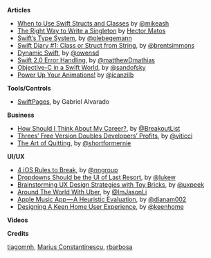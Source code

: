 **Articles**

* [When to Use Swift Structs and Classes](https://mikeash.com/pyblog/friday-qa-2015-07-17-when-to-use-swift-structs-and-classes.html) by [@mikeash](https://twitter.com/mikeash)
* [The Right Way to Write a Singleton](http://krakendev.io/blog/the-right-way-to-write-a-singleton) by [Hector Matos](https://twitter.com/allonsykraken)
* [Swift’s Type System](http://oleb.net/blog/2015/07/swift-type-system/), by [@olebegemann](https://twitter.com/olebegemann)
* [Swift Diary #1: Class or Struct from String](http://inessential.com/2015/07/20/swift_diary_1_class_or_struct_from_str), by [@brentsimmons](https://twitter.com/brentsimmons)
* [Dynamic Swift](http://owensd.io/2015/07/22/dynamic-swift.html), by [@owensd](https://twitter.com/owensd)
* [Swift 2.0 Error Handling](https://www.bignerdranch.com/blog/swift-2-error-handling/), by [@matthewDmathias](https://twitter.com/matthewDmathias)
* [Objective-C in a Swift World](https://medium.com/@sandofsky/objective-c-in-a-swift-world-650a7d685e94), by [@sandofsky](https://twitter.com/sandofsky)
* [Power Up Your Animations!](https://realm.io/news/altconf-marin-todorov-animations/) by [@icanzilb](https://twitter.com/icanzilb)

**Tools/Controls**

* [SwiftPages](https://github.com/GabrielAlva/SwiftPages), by Gabriel Alvarado

**Business**

* [How Should I Think About My Career?](http://www.breakoutcareers.com/), by [@BreakoutList](https://twitter.com/BreakoutList)
* [Threes’ Free Version Doubles Developers’ Profits](http://www.macstories.net/linked/threes-free-version-doubles-developers-profits/), by [@viticci](https://twitter.com/viticci)
* [The Art of Quitting](http://www.atlasobscura.com/articles/the-art-of-quitting), by [@shortformernie](https://twitter.com/shortformernie)

**UI/UX**

* [4 iOS Rules to Break](http://www.nngroup.com/articles/4-ios-rules-break/), by [@nngroup](https://twitter.com/nngroup)
* [Dropdowns Should be the UI of Last Resort](http://www.lukew.com/ff/entry.asp?1950), by [@lukew](https://twitter.com/lukew)
* [Brainstorming UX Design Strategies with Toy Bricks](https://medium.com/@Gokulrangarajan/brainstorming-ux-design-strategies-with-toy-bricks-seriously-yes-2ad6fc27872b), by [@uxpeek](https://twitter.com/uxpeek)
* [Around The World With Uber](https://medium.com/@ImJasonLi/around-the-world-with-uber-1246b0bb796d), by [@ImJasonLi](https://twitter.com/ImJasonLi)
* [Apple Music App — A Heuristic Evaluation](https://medium.com/@dianam002/apple-music-app-a-heuristic-evaluation-2203297ca6e1), by [@dianam002](https://twitter.com/dianam002)
* [Designing A Keen Home User Experience](https://medium.com/@KeenHome/designing-a-keen-home-user-experience-19eb48577828), by [@keenhome](https://twitter.com/keenhome)

**Videos**

**Credits**

[tiagomnh](https://github.com/tiagomnh), [Marius Constantinescu](https://github.com/mariusc), [rbarbosa](https://github.com/rbarbosa)
